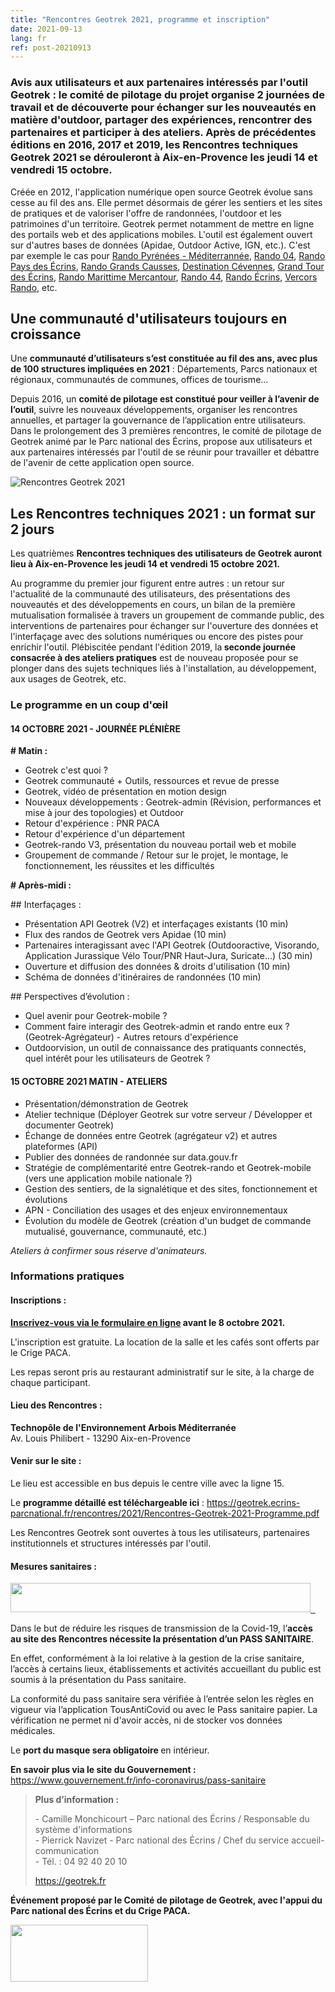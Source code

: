 ```yaml
---
title: "Rencontres Geotrek 2021, programme et inscription"
date: 2021-09-13
lang: fr
ref: post-20210913
---
```



<h3>
Avis aux utilisateurs et aux partenaires intéressés par l'outil Geotrek : le comité de pilotage du projet organise 2 journées de travail et de découverte pour échanger sur les nouveautés en matière d'outdoor, partager des expériences, rencontrer des partenaires et participer à des ateliers. Après de précédentes éditions en 2016, 2017 et 2019, les Rencontres techniques Geotrek 2021 se dérouleront à Aix-en-Provence les jeudi 14 et vendredi 15 octobre.
</h3>

<p>Créée en 2012, l'application numérique open source Geotrek évolue sans cesse au fil des ans. 
Elle permet désormais de gérer les sentiers et les sites de pratiques et de valoriser l'offre de randonnées, l'outdoor et les patrimoines d'un territoire. 
Geotrek permet notamment de mettre en ligne des portails web et des applications mobiles. 
L'outil est également ouvert sur d'autres bases de données (Apidae, Outdoor Active, IGN, etc.). 
C'est par exemple le cas pour <a href="https://rando.tourisme-pyrenees-mediterranee.fr/" target="_blank">Rando Pyrénées - Méditerrannée</a>, 
<a href="http://www.rando-alpes-haute-provence.fr/" target="_blank">Rando 04</a>, 
<a href="http://rando.paysdesecrins.com/" target="_blank">Rando Pays des Écrins</a>, 
<a href="http://rando.parc-grands-causses.fr/" target="_blank">Rando Grands Causses</a>, 
<a href="http://destination.cevennes-parcnational.fr/" target="_blank">Destination Cévennes</a>, 
<a href="http://www.grand-tour-ecrins.fr/" target="_blank">Grand Tour des Écrins</a>, 
<a href="https://rando.marittimemercantour.eu" target="_blank">Rando Marittime Mercantour</a>, 
<a href="http://rando.loire-atlantique.fr/" target="_blank">Rando 44</a>, 
<a href="https://rando.ecrins-parcnational.fr" target="_blank">Rando Écrins</a>, 
<a href="http://rando.parc-du-vercors.fr" target="_blank">Vercors Rando</a>, etc.
</p>

<h2>Une communauté d'utilisateurs toujours en croissance</h2>

<p>Une <strong>communauté d’utilisateurs s’est constituée au fil des ans, avec plus de 100 structures impliquées en 2021</strong> : Départements, Parcs nationaux et régionaux, communautés de communes, offices de tourisme...</p>

<p>Depuis 2016, un <strong>comité de pilotage est constitué pour veiller à l’avenir de l’outil</strong>, suivre les nouveaux développements, organiser les rencontres annuelles, et&nbsp;partager la gouvernance de l’application entre utilisateurs. Dans le prolongement des 3 premières rencontres, le comité de pilotage de Geotrek animé par le Parc national des Écrins, propose aux utilisateurs et aux partenaires intéressés par l'outil de se réunir pour travailler et débattre de l'avenir de cette application open source.</p>

<p><img src="https://geotrek.ecrins-parcnational.fr/rencontres/2021/Rencontres-Geotrek-2021-bandeau.jpg" alt="Rencontres Geotrek 2021"/> 

<!--more-->
	
<h2>Les Rencontres techniques 2021 : un format sur 2 jours</h2>

<p>Les quatrièmes <strong>Rencontres techniques des utilisateurs de Geotrek auront lieu à Aix-en-Provence les jeudi 14 </strong><strong>et vendredi 15 octobre 2021. </strong></p>

<p>Au programme du premier jour figurent entre autres : un retour sur l'actualité de la communauté des utilisateurs, des présentations des nouveautés et des développements en cours, un bilan de la première mutualisation formalisée à travers un groupement de commande public, des interventions de partenaires pour échanger sur l'ouverture des données et l'interfaçage avec des solutions numériques ou encore des pistes pour enrichir l'outil. Plébiscitée pendant l'édition 2019, la<strong> seconde journée consacrée à des ateliers pratiques</strong> est de nouveau proposée pour se plonger dans des sujets techniques liés à l'installation, au développement, aux usages de Geotrek, etc.</p>

<h3>Le programme en un coup d'œil</h3>

<h4>14 OCTOBRE 2021 - JOURNÉE PLÉNIÈRE</h4>

<p><strong># Matin :</strong></p>

<ul>
	<li>Geotrek c'est quoi ?</li>
	<li>Geotrek communauté + Outils, ressources et revue de presse</li>
	<li>Geotrek, vidéo de présentation en motion design</li>
	<li>Nouveaux développements : Geotrek-admin (Révision, performances et mise à jour des topologies) et Outdoor</li>
	<li>Retour d'expérience : PNR PACA</li>
	<li>Retour d'expérience d'un département</li>
	<li>Geotrek-rando V3, présentation du nouveau portail web et mobile</li>
	<li>Groupement de commande / Retour sur le projet, le montage, le fonctionnement, les réussites et les difficultés</li>
</ul>

<p><strong># Après-midi :</strong></p>

<p>## Interfaçages :</p>

<ul>
	<li>Présentation API Geotrek (V2) et interfaçages existants (10 min)</li>
	<li>Flux des randos de Geotrek vers Apidae (10 min)</li>
	<li>Partenaires interagissant avec l'API Geotrek (Outdooractive, Visorando, Application Jurassique Vélo Tour/PNR Haut-Jura, Suricate...) (30 min)</li>
	<li>Ouverture et diffusion des données &amp; droits d'utilisation (10 min)</li>
	<li>Schéma de données d'itinéraires de randonnées (10 min)</li>
</ul>

<p>## Perspectives d’évolution :</p>

<ul>
	<li>Quel avenir pour Geotrek-mobile ?</li>
	<li>Comment faire interagir des Geotrek-admin et rando entre eux ? (Geotrek-Agrégateur) - Autres retours d'expérience</li>
	<li>Outdoorvision, un outil de connaissance des pratiquants connectés, quel intérêt pour les utilisateurs de Geotrek ?</li>
</ul>

<h4>15 OCTOBRE 2021 MATIN - ATELIERS</h4>

<ul>
	<li>Présentation/démonstration de Geotrek</li>
	<li>Atelier technique (Déployer Geotrek sur votre serveur / Développer et documenter Geotrek)</li>
	<li>Échange de données entre Geotrek (agrégateur v2) et autres plateformes (API)</li>
	<li>Publier des données de randonnée sur data.gouv.fr</li>
	<li>Stratégie de complémentarité entre Geotrek-rando et Geotrek-mobile (vers une application mobile nationale ?)</li>
	<li>Gestion des sentiers, de la signalétique et des sites, fonctionnement et évolutions</li>
	<li>APN - Conciliation des usages et des enjeux environnementaux</li>
	<li>Évolution du modèle de Geotrek (création d'un budget de commande mutualisé, gouvernance, communauté, etc.)</li>
</ul>

<p><em>Ateliers à confirmer sous réserve d'animateurs.</em></p>

<h3>Informations pratiques</h3>

<h4>Inscriptions :</h4>

<p><strong><a href="https://formulaires.ofb.fr/rencontres-geotrek-2021-1624965473">Inscrivez-vous via le formulaire en ligne</a> avant le 8 octobre 2021.</strong></p>

<p>L'inscription est gratuite. La location de la salle et les cafés sont offerts par le Crige PACA.</p>

<p>Les repas seront pris au restaurant administratif sur le site, à la charge de chaque participant.</p>

<h4>Lieu des Rencontres :</h4>

<p><strong>Technopôle de l'Environnement Arbois Méditerranée</strong><br />
Av. Louis Philibert - 13290 Aix-en-Provence</p>

<h4>Venir sur le site :</h4>

<p>Le lieu est accessible en bus depuis le centre ville avec la ligne 15.</p>

<p>Le <strong>programme détaillé est téléchargeable ici</strong> : <a href="https://geotrek.ecrins-parcnational.fr/rencontres/2021/Rencontres-Geotrek-2021-Programme.pdf">https://geotrek.ecrins-parcnational.fr/rencontres/2021/Rencontres-Geotrek-2021-Programme.pdf</a></p>

<p>Les Rencontres Geotrek sont ouvertes à tous les utilisateurs, partenaires institutionnels et structures intéressés par l'outil.</p>

<h4><strong>Mesures sanitaires :</strong></h4>

<p><a class="colorbox colorbox-insert-image" data-colorbox-gallery="gallery-all" href="https://www.ecrins-parcnational.fr/sites/ecrins-parcnational.com/files/styles/colorbox/public/article/20462/body/tacsignallogotransparent.png?itok=EGbt_BJ2"><img alt="" class="image-large" height="47" src="https://www.ecrins-parcnational.fr/sites/ecrins-parcnational.com/files/styles/large/public/article/20462/body/tacsignallogotransparent.png?itok=pwD4oNju" width="480" /> </a> <a class="colorbox colorbox-insert-image" data-colorbox-gallery="gallery-all" href="https://www.ecrins-parcnational.fr/sites/ecrins-parcnational.com/files/styles/colorbox/public/article/20462/body/tacsignallogotransparent.png?itok=EGbt_BJ2">&nbsp;</a></p>

<p>Dans le but de réduire les risques de transmission de la Covid-19, l’<strong>accès au site des Rencontres nécessite la présentation d’un PASS SANITAIRE</strong>.</p>

<p>En effet, conformément à la loi relative à la gestion de la crise sanitaire, l’accès à certains lieux, établissements et activités accueillant du public est soumis à la présentation du Pass sanitaire.</p>

<p>La conformité du pass sanitaire sera vérifiée à l’entrée selon les règles en vigueur via l’application TousAntiCovid&nbsp;ou avec le Pass sanitaire papier. La vérification ne permet ni d'avoir accès, ni de stocker vos données médicales.</p>

<p>Le <strong>port du masque sera obligatoire </strong>en intérieur.&nbsp;<a class="colorbox colorbox-insert-image" data-colorbox-gallery="gallery-all" href="https://www.ecrins-parcnational.fr/sites/ecrins-parcnational.com/files/styles/colorbox/public/article/20462/body/port-masque.png?itok=7RQFchQn"> </a></p>

<p><strong>En savoir plus via le site du Gouvernement : </strong><a href="https://www.gouvernement.fr/info-coronavirus/pass-sanitaire">https://www.gouvernement.fr/info-coronavirus/pass-sanitaire</a></p>

<blockquote>
<p><strong>Plus d’information&nbsp;:</strong></p>

<p>- Camille Monchicourt – Parc national des Écrins / Responsable du système d'informations<br />
- Pierrick Navizet - Parc national des Écrins / Chef du service accueil-communication<br />
- Tél. : 04 92 40 20 10</p>

<p><a href="https://geotrek.fr" target="_blank">https://geotrek.fr</a></p>
</blockquote>

<p><strong>Événement proposé par le Comité de pilotage de Geotrek, avec l'appui du Parc national des Écrins et du Crige PACA.</strong></p>

<p><img alt="" class="image-medium" height="91" src="https://www.ecrins-parcnational.fr/sites/ecrins-parcnational.com/files/styles/medium/public/article/20462/body/logoofficiel2021.jpg?itok=09EHvrB2" width="220" /></p>
